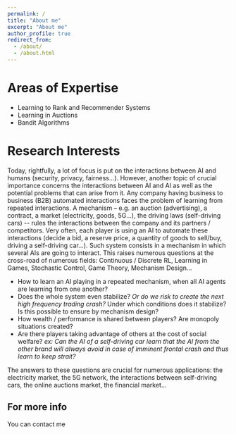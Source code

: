 ```yaml
---
permalink: /
title: "About me"
excerpt: "About me"
author_profile: true
redirect_from: 
  - /about/
  - /about.html
---
```


Areas of Expertise
======
* Learning to Rank and Recommender Systems
* Learning in Auctions
* Bandit Algorithms

Research Interests
======
Today, rightfully, a lot of focus is put on the interactions between AI and humans (security, privacy, fairness...). However, another topic of crucial importance concerns the interactions between AI and AI as well as the potential problems that can arise from it. Any company having business to business (B2B) automated interactions faces the problem of learning from repeated interactions. A mechanism – e.g. an auction (advertising), a contract, a market (electricity, goods, 5G...), the driving laws (self-driving cars) -- rules the interactions between the company and its partners / competitors. Very often, each player is using an AI to automate these interactions (decide a bid, a reserve price, a quantity of goods to sell/buy, driving a self-driving car...). Such system consists in a mechanism in which several AIs are going to interact. This raises numerous questions at the cross-road of numerous fields: Continuous / Discrete RL, Learning in Games, Stochastic Control, Game Theory, Mechanism Design...

* How to learn an AI playing in a repeated mechanism, when all AI agents are learning from one another?
* Does the whole system even stabilize? _Or do we risk to create the next high frequency trading crash?_ Under which conditions does it stabilize? Is this possible to ensure by mechanism design?
* How wealth / performance is shared between players? Are monopoly situations created?
* Are there players taking advantage of others at the cost of social welfare? _ex: Can the AI of a self-driving car learn that the AI from the other brand will always avoid in case of imminent frontal crash and thus learn to keep strait?_

The answers to these questions are crucial for numerous applications: the electricity market, the 5G network, the interactions between self-driving cars, the online auctions market, the financial market...

For more info
------
You can contact me 
